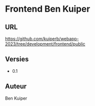 # Frontend Ben Kuiper

## URL
https://github.com/kuiperb/webapp-2023/tree/development/frontend/public

## Versies
- 0.1 

## Auteur
Ben Kuiper